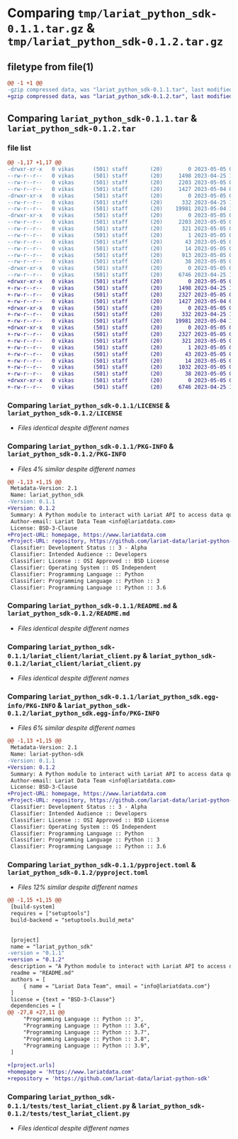 # Comparing `tmp/lariat_python_sdk-0.1.1.tar.gz` & `tmp/lariat_python_sdk-0.1.2.tar.gz`

## filetype from file(1)

```diff
@@ -1 +1 @@
-gzip compressed data, was "lariat_python_sdk-0.1.1.tar", last modified: Fri May  5 03:18:48 2023, max compression
+gzip compressed data, was "lariat_python_sdk-0.1.2.tar", last modified: Fri May  5 03:23:15 2023, max compression
```

## Comparing `lariat_python_sdk-0.1.1.tar` & `lariat_python_sdk-0.1.2.tar`

### file list

```diff
@@ -1,17 +1,17 @@
-drwxr-xr-x   0 vikas      (501) staff       (20)        0 2023-05-05 03:18:48.516333 lariat_python_sdk-0.1.1/
--rw-r--r--   0 vikas      (501) staff       (20)     1498 2023-04-25 19:17:29.000000 lariat_python_sdk-0.1.1/LICENSE
--rw-r--r--   0 vikas      (501) staff       (20)     2203 2023-05-05 03:18:48.516130 lariat_python_sdk-0.1.1/PKG-INFO
--rw-r--r--   0 vikas      (501) staff       (20)     1427 2023-05-04 03:31:42.000000 lariat_python_sdk-0.1.1/README.md
-drwxr-xr-x   0 vikas      (501) staff       (20)        0 2023-05-05 03:18:48.514504 lariat_python_sdk-0.1.1/lariat_client/
--rw-r--r--   0 vikas      (501) staff       (20)      332 2023-04-25 19:25:48.000000 lariat_python_sdk-0.1.1/lariat_client/__init__.py
--rw-r--r--   0 vikas      (501) staff       (20)    19981 2023-05-04 11:38:36.000000 lariat_python_sdk-0.1.1/lariat_client/lariat_client.py
-drwxr-xr-x   0 vikas      (501) staff       (20)        0 2023-05-05 03:18:48.515637 lariat_python_sdk-0.1.1/lariat_python_sdk.egg-info/
--rw-r--r--   0 vikas      (501) staff       (20)     2203 2023-05-05 03:18:48.000000 lariat_python_sdk-0.1.1/lariat_python_sdk.egg-info/PKG-INFO
--rw-r--r--   0 vikas      (501) staff       (20)      321 2023-05-05 03:18:48.000000 lariat_python_sdk-0.1.1/lariat_python_sdk.egg-info/SOURCES.txt
--rw-r--r--   0 vikas      (501) staff       (20)        1 2023-05-05 03:18:48.000000 lariat_python_sdk-0.1.1/lariat_python_sdk.egg-info/dependency_links.txt
--rw-r--r--   0 vikas      (501) staff       (20)       43 2023-05-05 03:18:48.000000 lariat_python_sdk-0.1.1/lariat_python_sdk.egg-info/requires.txt
--rw-r--r--   0 vikas      (501) staff       (20)       14 2023-05-05 03:18:48.000000 lariat_python_sdk-0.1.1/lariat_python_sdk.egg-info/top_level.txt
--rw-r--r--   0 vikas      (501) staff       (20)      913 2023-05-05 03:17:27.000000 lariat_python_sdk-0.1.1/pyproject.toml
--rw-r--r--   0 vikas      (501) staff       (20)       38 2023-05-05 03:18:48.516407 lariat_python_sdk-0.1.1/setup.cfg
-drwxr-xr-x   0 vikas      (501) staff       (20)        0 2023-05-05 03:18:48.515773 lariat_python_sdk-0.1.1/tests/
--rw-r--r--   0 vikas      (501) staff       (20)     6746 2023-04-25 19:32:13.000000 lariat_python_sdk-0.1.1/tests/test_lariat_client.py
+drwxr-xr-x   0 vikas      (501) staff       (20)        0 2023-05-05 03:23:15.554549 lariat_python_sdk-0.1.2/
+-rw-r--r--   0 vikas      (501) staff       (20)     1498 2023-04-25 19:17:29.000000 lariat_python_sdk-0.1.2/LICENSE
+-rw-r--r--   0 vikas      (501) staff       (20)     2327 2023-05-05 03:23:15.554376 lariat_python_sdk-0.1.2/PKG-INFO
+-rw-r--r--   0 vikas      (501) staff       (20)     1427 2023-05-04 03:31:42.000000 lariat_python_sdk-0.1.2/README.md
+drwxr-xr-x   0 vikas      (501) staff       (20)        0 2023-05-05 03:23:15.551867 lariat_python_sdk-0.1.2/lariat_client/
+-rw-r--r--   0 vikas      (501) staff       (20)      332 2023-04-25 19:25:48.000000 lariat_python_sdk-0.1.2/lariat_client/__init__.py
+-rw-r--r--   0 vikas      (501) staff       (20)    19981 2023-05-04 11:38:36.000000 lariat_python_sdk-0.1.2/lariat_client/lariat_client.py
+drwxr-xr-x   0 vikas      (501) staff       (20)        0 2023-05-05 03:23:15.552942 lariat_python_sdk-0.1.2/lariat_python_sdk.egg-info/
+-rw-r--r--   0 vikas      (501) staff       (20)     2327 2023-05-05 03:23:15.000000 lariat_python_sdk-0.1.2/lariat_python_sdk.egg-info/PKG-INFO
+-rw-r--r--   0 vikas      (501) staff       (20)      321 2023-05-05 03:23:15.000000 lariat_python_sdk-0.1.2/lariat_python_sdk.egg-info/SOURCES.txt
+-rw-r--r--   0 vikas      (501) staff       (20)        1 2023-05-05 03:23:15.000000 lariat_python_sdk-0.1.2/lariat_python_sdk.egg-info/dependency_links.txt
+-rw-r--r--   0 vikas      (501) staff       (20)       43 2023-05-05 03:23:15.000000 lariat_python_sdk-0.1.2/lariat_python_sdk.egg-info/requires.txt
+-rw-r--r--   0 vikas      (501) staff       (20)       14 2023-05-05 03:23:15.000000 lariat_python_sdk-0.1.2/lariat_python_sdk.egg-info/top_level.txt
+-rw-r--r--   0 vikas      (501) staff       (20)     1032 2023-05-05 03:22:31.000000 lariat_python_sdk-0.1.2/pyproject.toml
+-rw-r--r--   0 vikas      (501) staff       (20)       38 2023-05-05 03:23:15.554600 lariat_python_sdk-0.1.2/setup.cfg
+drwxr-xr-x   0 vikas      (501) staff       (20)        0 2023-05-05 03:23:15.553087 lariat_python_sdk-0.1.2/tests/
+-rw-r--r--   0 vikas      (501) staff       (20)     6746 2023-04-25 19:32:13.000000 lariat_python_sdk-0.1.2/tests/test_lariat_client.py
```

### Comparing `lariat_python_sdk-0.1.1/LICENSE` & `lariat_python_sdk-0.1.2/LICENSE`

 * *Files identical despite different names*

### Comparing `lariat_python_sdk-0.1.1/PKG-INFO` & `lariat_python_sdk-0.1.2/PKG-INFO`

 * *Files 4% similar despite different names*

```diff
@@ -1,13 +1,15 @@
 Metadata-Version: 2.1
 Name: lariat_python_sdk
-Version: 0.1.1
+Version: 0.1.2
 Summary: A Python module to interact with Lariat API to access data quality metrics and diagnostics
 Author-email: Lariat Data Team <info@lariatdata.com>
 License: BSD-3-Clause
+Project-URL: homepage, https://www.lariatdata.com
+Project-URL: repository, https://github.com/lariat-data/lariat-python-sdk
 Classifier: Development Status :: 3 - Alpha
 Classifier: Intended Audience :: Developers
 Classifier: License :: OSI Approved :: BSD License
 Classifier: Operating System :: OS Independent
 Classifier: Programming Language :: Python
 Classifier: Programming Language :: Python :: 3
 Classifier: Programming Language :: Python :: 3.6
```

### Comparing `lariat_python_sdk-0.1.1/README.md` & `lariat_python_sdk-0.1.2/README.md`

 * *Files identical despite different names*

### Comparing `lariat_python_sdk-0.1.1/lariat_client/lariat_client.py` & `lariat_python_sdk-0.1.2/lariat_client/lariat_client.py`

 * *Files identical despite different names*

### Comparing `lariat_python_sdk-0.1.1/lariat_python_sdk.egg-info/PKG-INFO` & `lariat_python_sdk-0.1.2/lariat_python_sdk.egg-info/PKG-INFO`

 * *Files 6% similar despite different names*

```diff
@@ -1,13 +1,15 @@
 Metadata-Version: 2.1
 Name: lariat-python-sdk
-Version: 0.1.1
+Version: 0.1.2
 Summary: A Python module to interact with Lariat API to access data quality metrics and diagnostics
 Author-email: Lariat Data Team <info@lariatdata.com>
 License: BSD-3-Clause
+Project-URL: homepage, https://www.lariatdata.com
+Project-URL: repository, https://github.com/lariat-data/lariat-python-sdk
 Classifier: Development Status :: 3 - Alpha
 Classifier: Intended Audience :: Developers
 Classifier: License :: OSI Approved :: BSD License
 Classifier: Operating System :: OS Independent
 Classifier: Programming Language :: Python
 Classifier: Programming Language :: Python :: 3
 Classifier: Programming Language :: Python :: 3.6
```

### Comparing `lariat_python_sdk-0.1.1/pyproject.toml` & `lariat_python_sdk-0.1.2/pyproject.toml`

 * *Files 12% similar despite different names*

```diff
@@ -1,15 +1,15 @@
 [build-system]
 requires = ["setuptools"]
 build-backend = "setuptools.build_meta"
 
 
 [project]
 name = "lariat_python_sdk"
-version = "0.1.1"
+version = "0.1.2"
 description = "A Python module to interact with Lariat API to access data quality metrics and diagnostics"
 readme = "README.md"
 authors = [
     { name = "Lariat Data Team", email = "info@lariatdata.com"}
 ]
 license = {text = "BSD-3-Clause"}
 dependencies = [
@@ -27,8 +27,11 @@
     "Programming Language :: Python :: 3",
     "Programming Language :: Python :: 3.6",
     "Programming Language :: Python :: 3.7",
     "Programming Language :: Python :: 3.8",
     "Programming Language :: Python :: 3.9",
 ]
 
+[project.urls]
+homepage = 'https://www.lariatdata.com'
+repository = 'https://github.com/lariat-data/lariat-python-sdk'
```

### Comparing `lariat_python_sdk-0.1.1/tests/test_lariat_client.py` & `lariat_python_sdk-0.1.2/tests/test_lariat_client.py`

 * *Files identical despite different names*

